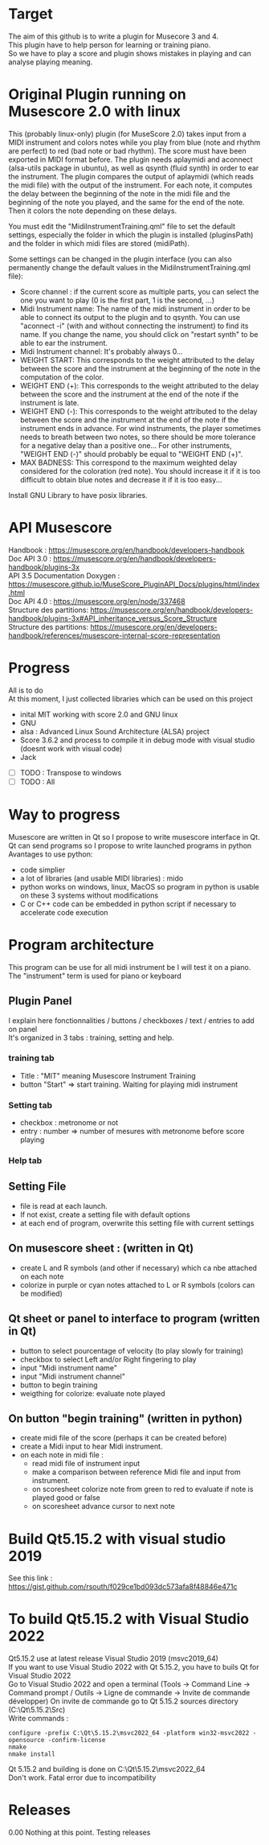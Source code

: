 # Target
The aim of this github is to write a plugin for Musecore 3 and 4.  
This plugin have to help person for learning or training piano.  
So we have to play a score and plugin shows mistakes in playing and can analyse playing meaning.   


# Original Plugin running on Musescore 2.0 with linux 
This (probably linux-only) plugin (for MuseScore 2.0) takes input from a MIDI instrument and colors notes while you play from blue (note and rhythm are perfect) to red (bad note or bad rhythm).
The score must have been exported in MIDI format before.
The plugin needs aplaymidi and aconnect (alsa-utils package in ubuntu), as well as qsynth (fluid synth) in order to ear the instrument.
The plugin compares the output of aplaymidi (which reads the midi file) with the output of the instrument. For each note, it computes the delay between the beginning of the note in the midi file and the beginning of the note you played, and the same for the end of the note. Then it colors the note depending on these delays.

You must edit the "MidiInstrumentTraining.qml" file to set the default settings, especially the folder in which the plugin is installed (pluginsPath) and the folder in which midi files are stored (midiPath).

Some settings can be changed in the plugin interface (you can also permanently change the default values in the MidiInstrumentTraining.qml file):
- Score channel : if the current score as multiple parts, you can select the one you want to play (0 is the first part, 1 is the second, ...)
- Midi Instrument name: The name of the midi instrument in order to be able to connect its output to the plugin and to qsynth. You can use "aconnect -i" (with and without connecting the instrument) to find its name. If you change the name, you should click on "restart synth" to be able to ear the instrument.
- Midi Instrument channel: It's probably always 0...
- WEIGHT START: This corresponds to the weight attributed to the delay between the score and the instrument at the beginning of the note in the computation of the color.
- WEIGHT END (+): This corresponds to the weight attributed to the delay between the score and the instrument at the end of the note if the instrument is late.
- WEIGHT END (-): This corresponds to the weight attributed to the delay between the score and the instrument at the end of the note if the instrument ends in advance. For wind instruments, the player sometimes needs to breath between two notes, so there should be more tolerance for a negative delay than a positive one... For other instruments, "WEIGHT END (-)" should probably be equal to "WEIGHT END (+)".
- MAX BADNESS: This correspond to the maximum weighted delay considered for the coloration (red note). You should increase it if it is too difficult to obtain blue notes and decrease it if it is too easy...


Install GNU Library to have posix libraries.

# API Musescore 
Handbook : https://musescore.org/en/handbook/developers-handbook  
Doc API 3.0 : https://musescore.org/en/handbook/developers-handbook/plugins-3x   
API 3.5 Documentation Doxygen : https://musescore.github.io/MuseScore_PluginAPI_Docs/plugins/html/index.html   
Doc API 4.0 : https://musescore.org/en/node/337468   
Structure des partitions: https://musescore.org/en/handbook/developers-handbook/plugins-3x#API_inheritance_versus_Score_Structure   
Structure des partitions: https://musescore.org/en/developers-handbook/references/musescore-internal-score-representation


# Progress 
All is to do   
At this moment, I just collected libraries which can be used on this project 
  - inital MIT working with score 2.0 and GNU linux
  - GNU  
  - alsa : Advanced Linux Sound Architecture (ALSA) project  
  - Score 3.6.2 and process to compile it in debug mode with visual studio (doesnt work with visual code)  
  - Jack  
  
- [ ] TODO : Transpose to windows  
- [ ] TODO : All  

# Way to progress   
Musescore are written in Qt so I propose to write musescore interface in Qt.  
Qt can send programs so I propose to write launched programs in python  
Avantages to use python:  
- code simplier   
- a lot of libraries (and usable MIDI libraries) : mido      
- python works on windows, linux, MacOS so program in python is usable on these 3 systems without modifications  
- C or C++ code can be embedded in python script if necessary to accelerate code execution   

# Program architecture 
This program can be use for all midi instrument be I will test it on a piano. 
The "instrument" term is used for piano or keyboard  

## Plugin Panel
I explain here fonctionnalities / buttons / checkboxes / text / entries to add on panel   
It's organized in 3 tabs : training, setting and help. 

### training tab  
- Title : "MIT" meaning Musescore Instrument Training   
- button "Start" => start training. Waiting for playing midi instrument  

### Setting tab   
- checkbox : metronome or not  
- entry : number => number of mesures with metronome before score playing  
### Help tab  
 
## Setting File    
- file is read at each launch. 
- If not exist, create a setting file with default options   
- at each end of program, overwrite this setting file with current settings  
## On musescore sheet : (written in Qt)  
  - create L and R symbols (and other if necessary) which ca nbe attached on each note   
  - colorize in purple or cyan notes attached to L or R symbols (colors can be modified)  
## Qt sheet or panel to interface to program (written in Qt)   
  - button to select pourcentage of velocity (to play slowly for training)  
  - checkbox to select Left and/or Right fingering to play
  - input "Midi instrument name"  
  - input "Midi instrument channel"  
  - button to begin training    
  - weigthing for colorize: evaluate note played   

## On button "begin training" (written in python) 
  - create midi file of the score (perhaps it can be created before)  
  - create a Midi input to hear Midi instrument. 
  - on each note in midi file :
    - read midi file of instrument input
    - make a comparison between reference Midi file and input from instrument.  
    - on scoresheet colorize note from green to red to evaluate if note is played good or false  
    - on scoresheet advance cursor to next note  

# Build Qt5.15.2 with visual studio 2019  
See this link : https://gist.github.com/rsouth/f029ce1bd093dc573afa8f48846e471c  

# To build Qt5.15.2 with Visual Studio 2022
Qt5.15.2 use at latest release Visual Studio 2019 (msvc2019_64)   
If you want to use Visual Studio 2022 with Qt 5.15.2, you have to buils Qt for Visual Studio 2022  
Go to Visual Studio 2022 and open a terminal (Tools -> Command Line -> Command prompt / Outils -> Ligne de commande -> Invite de commande développer)
On invite de commande go to Qt 5.15.2 sources directory (C:\Qt\5.15.2\Src)  
Write commands :
```
configure -prefix C:\Qt\5.15.2\msvc2022_64 -platform win32-msvc2022 -opensource -confirm-license  
nmake  
nmake install  
```   
Qt 5.15.2 and building is done on C:\Qt\5.15.2\msvc2022_64   
Don't work. Fatal error due to incompatibility


# Releases  
0.00 Nothing at this point. Testing releases  
